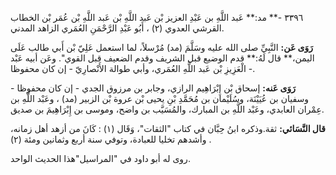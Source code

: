 ٣٣٩٦ -** مد:** عَبد اللَّهِ بن عَبْدِ العزيز بْن عَبد اللَّهِ بْن عَبد اللَّهِ بْن عُمَر بْن الخطاب القرشي العدوي (٢) ، أَبُو عَبْدِ الرَّحْمَنِ العُمَري الزاهد المدني.

**رَوَى عَن:** النَّبِيِّ صلى الله عليه وسَلَّمَ (مد) مُرْسلاً، لما استعمل عَلِيّ بْن أَبي طالب عَلَى اليمن،** قال لَهُ:** قدم الوضيع قبل الشريف وقدم الضعيف قبل القوي". وعَن أبيه عَبْد الْعَزِيزِ بْن عَبد اللَّهِ العُمَري، وأبي طوالة الأَنْصارِيّ - إن كان محفوظا -.

**رَوَى عَنه:** إسحاق بْن إِبْرَاهِيم الرازي، وجابر بن مرزوق الجدي - إن كان محفوظا - وسفيان بن عُيَيْنَة، وسُلَيْمان بن مُحَمَّدِ بْنِ يحيى بْن عروة بْن الزبير (مد) ، وعَبْد اللَّهِ بن عِمْران العابدي، وعَبْد اللَّهِ بن المبارك، والمُسَيَّب بن واضح، وموسى بن إِبْرَاهِيمَ بن صديق.

**قال النَّسَائي:** ثقة.وذكره ابنُ حِبَّان في كتاب "الثقات"، وَقَال (١) : كَانَ من أزهد أهل زمانه، وأشدهم تخليا للعبادة، وتوفي سنة أربع وثمانين ومئة (٢) .

روى له أبو داود في "المراسيل"هذا الحديث الواحد.